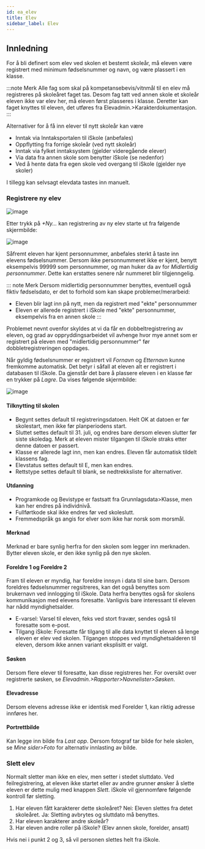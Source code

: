 ```yaml
---
id: ea_elev
title: Elev
sidebar_label: Elev
---
```

## Innledning
For å bli definert som elev ved skolen et bestemt skoleår, må eleven være registrert med minimum fødselsnummer og navn, og være plassert i en klasse.

:::note Merk
Alle fag som skal på kompetansebevis/vitnmål til en elev må registreres på skoleåret faget tas. Desom fag tatt ved annen skole et skoleår eleven ikke var elev her, må eleven først plasseres i klasse. Deretter kan faget knyttes til eleven, det utføres fra Elevadmin.>Karakterdokumentasjon.
:::

Alternativer for å få inn elever til nytt skoleår kan være

- Inntak via Inntaksportalen til iSkole (anbefales)
- Oppflytting fra forrige skoleår (ved nytt skoleår)
- Inntak via fylket inntaksystem (gjelder videregående elever)
- Via data fra annen skole som benytter iSkole (se nedenfor)
- Ved å hente data fra egen skole ved overgang til iSkole (gjelder nye skoler)

I tillegg kan selvsagt elevdata tastes inn manuelt.

### Registrere ny elev

![image](https://user-images.githubusercontent.com/80097133/121346113-fbc69300-c925-11eb-92ea-4cf69f1da3bb.png)

Etter trykk på _+Ny..._ kan registrering av ny elev starte ut fra følgende skjermbilde:

![image](https://user-images.githubusercontent.com/80097133/121347490-8b207600-c927-11eb-9b0b-93ef1ea91e18.png)

Såfremt eleven har kjent personnummer, anbefales sterkt å taste inn elevens fødselsnummer. Dersom ikke personnummeret ikke er kjent, benytt eksempelvis 99999 som personnummer, og man huker da av for _Midlertidig personnummer_. Dette kan erstattes senere når nummeret blir tilgjenngelig. 

::: note Merk
Dersom midlertidig personnummer benyttes, eventuell også fiktiv fødselsdato, er det to forhold som kan skape problemer/merarbeid:
- Eleven blir lagt inn på nytt, men da registrert med "ekte" personnummer
- Eleven er allerede registrert i iSkole med "ekte" personnummer, eksempelvis fra en annen skole
:::

Problemet nevnt ovenfor skyldes at vi da får en dobbeltregistrering av eleven, og grad av oppryddingsarbeidet vil avhenge hvor mye annet som er registrert på eleven med "midlertidig personnummer" før dobbletregistreringen oppdages.  

Når gyldig fødselsnummer er registrert vil _Fornavn_ og _Etternavn_ kunne fremkomme automatisk. Det betyr i såfall at eleven alt er registrert i databasen til iSkole. Da gjenstår det bare å plassere eleven i en klasse før en trykker på _Lagre_. Da vises følgende skjermbilde:
 
![image](https://user-images.githubusercontent.com/80097133/121496236-8ec10500-c9da-11eb-8b3e-fd1d925c17d9.png)

#### Tilknytting til skolen
- Begynt settes default til registreringsdatoen. Helt OK at datoen er før skolestart, men ikke før planperiodens start.
- Sluttet settes default til 31. juli, og endres bare dersom eleven slutter før siste skoledag. Merk at eleven mister tilgangen til iSkole straks etter denne datoen er passert.
- Klasse er allerede lagt inn, men kan endres. Eleven får automatisk tildelt klassens fag.
- Elevstatus settes default til E, men kan endres.
- Rettstype settes default til blank, se nedtrekksliste for alternativer.

#### Utdanning
- Programkode og Bevistype er fastsatt fra Grunnlagsdata>Klasse, men kan her endres på individnivå.
- Fullførtkode skal ikke endres før ved skoleslutt.
- Fremmedspråk gs angis for elver som ikke har norsk som morsmål.

#### Merknad
Merknad er bare synlig herfra for den skolen som legger inn merknaden. Bytter eleven skole, er den ikke synlig på den nye skolen.

#### Foreldre 1 og Foreldre 2
Fram til eleven er myndig, har foreldre innsyn i data til sine barn. Dersom foreldres fødselsnummer regsitreres, kan det også benyttes som brukernavn ved innlogging til iSkole.
Data herfra benyttes også for skolens kommunikasjon med elevens foresatte. Vanligvis bare interessant til eleven har nådd myndighetsalder. 
- E-varsel: Varsel til eleven, feks ved stort fravær, sendes også til foresatte som e-post.
- Tilgang iSkole: Foresatte får tilgang til alle data knyttet til eleven så lenge eleven er elev ved skolen. Tilgangen stoppes ved myndighetsalderen til eleven, dersom ikke annen variant eksplisitt er valgt.

#### Søsken
Dersom flere elever til foresatte, kan disse registreres her. For oversikt over registrerte søsken, se _Elevadmin.>Rapporter>Navnelister>Søsken_.

#### Elevadresse
Dersom elevens adresse ikke er identisk med Forelder 1, kan riktig adresse innføres her.

#### Portrettbilde
Kan legge inn bilde fra _Last opp_. Dersom fotograf tar bilde for hele skolen, se _Mine sider>Foto_ for alternativ innlasting av bilde.

### Slett elev
Normalt sletter man ikke en elev, men setter i stedet sluttdato. Ved feilregistrering, at eleven ikke startet eller av andre grunner ønsker å slette eleven er dette mulig med knappen _Slett_. iSkole vil gjennomføre følgende kontroll før sletting.
1. Har eleven fått karakterer dette skoleåret? Nei: Eleven slettes fra detet skoleåret. Ja: Sletting avbrytes og sluttdato må benyttes.
2. Har eleven karakterer andre skoleår? 
3. Har eleven andre roller på iSkole? (Elev annen skole, forelder, ansatt)

Hvis nei i punkt 2 og 3, så vil personen slettes helt fra iSkole.
